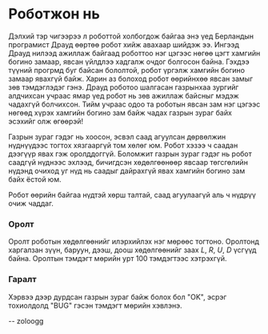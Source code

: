 Роботжон нь
===========
Дэлхий тэр чигээрээ л роботтой холбогдож байгаа энэ үед Берландын програмист
Драуд өөртөө робот хийж авахаар шийдэж ээ. Ингээд Драуд нилээд ажиллаж байгаад
роботтоо нэг цэгээс нөгөө цэгт хамгийн богино замаар, явсан үйлдлээ хадгалж
очдог болгосон байна. Гэхдээ түүний прогрмд буг байсан бололтой, робот үргэлж
хамгийн богино замаар явахгүй байж. Харин аз болоход робот өөрийнхөө явсан замыг
зөв тэмдэглэдэг гэнэ. Драуд роботоо шалгасан газрынхаа зургийг алдчихсан учраас
ямар үед робот нь зөв ажиллаж байсныг мэдэж чадахгүй болчихсон. Тийм учраас одоо
та роботын явсан зам нэг цэгээс нөгөөд хүрэх хамгийн богино зам байж чадах
газрын зураг байх эсэхийг олж өгөөрэй!

Газрын зураг гэдэг нь хоосон, эсвэл саад агуулсан дөрвөлжин нүднүүдээс тогтох
хязгааргүй том хөлөг юм. Робот хэзээ ч саадан дээгүүр явах гэж оролддоггүй.
Боломжит газрын зураг гэдэг нь робот саадгүй нүднээс эхлээд, бичигдсэн
хөдөлгөөнөөр явсаар төгсгөлийн нүдэнд очиход уг нүд нь саадыг дайрахгүй явах
хамгийн богино зам байх ёстой юм.

Робот өөрийн байгаа нүдтэй хөрш талтай, саад агуулаагүй аль ч нүдрүү очиж
чаддаг.


### Оролт
Оролт роботын хөдөлгөөнийг илэрхийлэх нэг мөрөөс тогтоно. Оролтонд харгалзан
зүүн, баруун, дээш, доош хөдөлгөөнийг заах $L$, $R$, $U$, $D$ үсгүүд байна.
Оролтын тэмдэгт мөрийн урт $100$ тэмдэгтээс хэтрэхгүй.


### Гаралт
Хэрвээ дээр дурдсан газрын зураг байж болох бол "OK", эсрэг тохиолдолд "BUG"
гэсэн тэмдэгт мөрийн хэвлэнэ.

-- zoloogg
